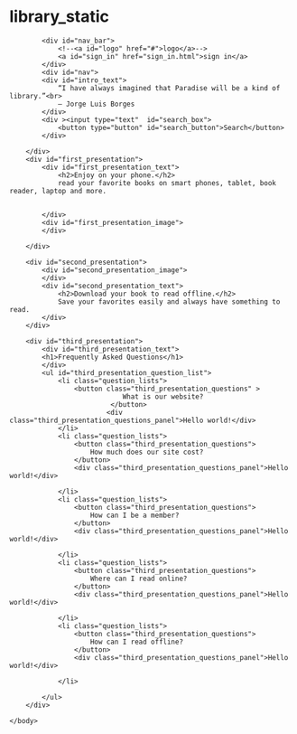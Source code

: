 # library_static
<!DOCTYPE html>
<!--
To change this license header, choose License Headers in Project Properties.
To change this template file, choose Tools | Templates
and open the template in the editor.
-->
<html>
    <head>
        <title>home</title>
        <meta charset="UTF-8">
        <meta name="viewport" content="width=device-width, initial-scale=1.0">
        <link rel="stylesheet" href="css/main_css.css">
        <script src='scripts/jquery-3.5.1.min.js'></script>
       <script type="text/javascript" src="scripts/main_jQ.js"></script>
    </head>
    <body >
       
            <div id="nav_bar">
                <!--<a id="logo" href="#">logo</a>-->
                <a id="sign_in" href="sign_in.html">sign in</a>
            </div>
            <div id="nav">
            <div id="intro_text">
                “I have always imagined that Paradise will be a kind of library.”<br>
                ― Jorge Luis Borges
            </div>
            <div ><input type="text"  id="search_box">
                <button type="button" id="search_button">Search</button>
            </div>
            
        </div>
        <div id="first_presentation">
            <div id="first_presentation_text">
                <h2>Enjoy on your phone.</h2>
                read your favorite books on smart phones, tablet, book reader, laptop and more.
                
                
            </div>
            <div id="first_presentation_image">
            </div>
            
        </div>
        
        <div id="second_presentation">
            <div id="second_presentation_image">
            </div>
            <div id="second_presentation_text">
                <h2>Download your book to read offline.</h2>
                Save your favorites easily and always have something to read.    
            </div>
        </div>
        
        <div id="third_presentation">
            <div id="third_presentation_text">
            <h1>Frequently Asked Questions</h1>
            </div>
            <ul id="third_presentation_question_list">
                <li class="question_lists">
                    <button class="third_presentation_questions" >
                                What is our website?
                             </button>
                            <div class="third_presentation_questions_panel">Hello world!</div>
                </li>
                <li class="question_lists">
                    <button class="third_presentation_questions">
                        How much does our site cost?
                    </button>
                    <div class="third_presentation_questions_panel">Hello world!</div>

                </li>
                <li class="question_lists">
                    <button class="third_presentation_questions">
                        How can I be a member?
                    </button>
                    <div class="third_presentation_questions_panel">Hello world!</div>

                </li>
                <li class="question_lists">
                    <button class="third_presentation_questions">
                        Where can I read online?
                    </button>
                    <div class="third_presentation_questions_panel">Hello world!</div>

                </li>
                <li class="question_lists">
                    <button class="third_presentation_questions">
                        How can I read offline?
                    </button>
                    <div class="third_presentation_questions_panel">Hello world!</div>

                </li>
                
            </ul>
        </div>
        
    </body>
</html>

